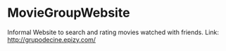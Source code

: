 # MovieGroupWebsite
Informal Website to search and rating movies watched with friends. Link: http://grupodecine.epizy.com/

